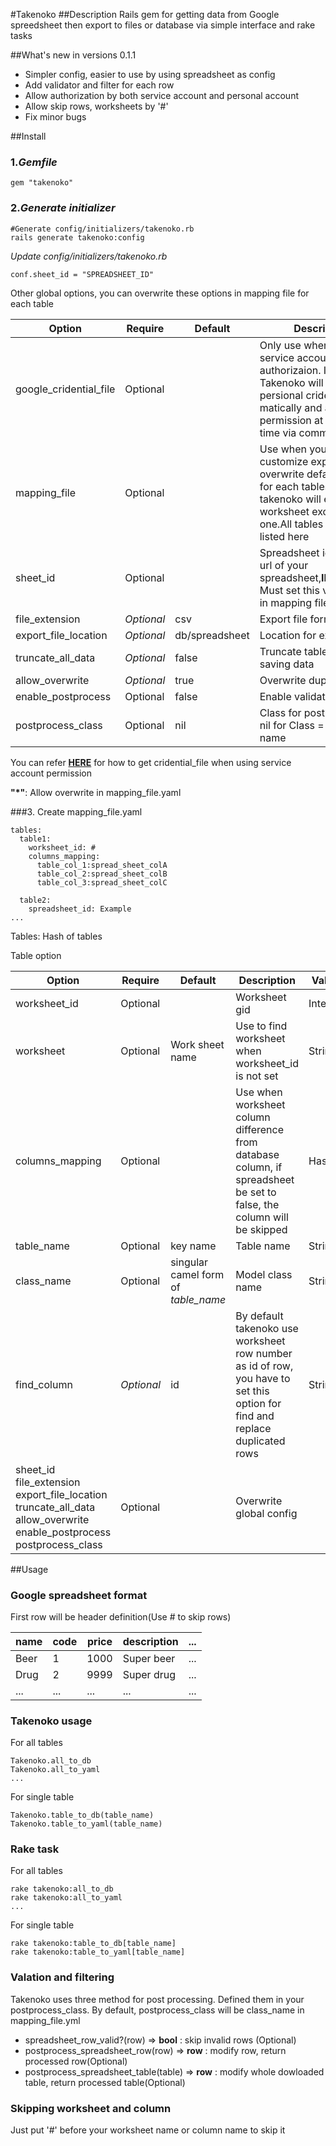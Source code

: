 #Takenoko
##Description
Rails gem for getting data from Google spreedsheet then export to files or database via simple interface and rake tasks

##What's new in versions 0.1.1
* Simpler config, easier to use by using spreadsheet as config
* Add validator and filter for each row
* Allow authorization by both service account and personal account
* Allow skip rows, worksheets by '#'
* Fix minor bugs

##Install
### 1._Gemfile_

    gem "takenoko"

### 2._Generate initializer_

    #Generate config/initializers/takenoko.rb
    rails generate takenoko:config

_Update config/initializers/takenoko.rb_

    conf.sheet_id = "SPREADSHEET_ID"    


Other global options, you can overwrite these options in mapping file for each table

|Option|Require|Default|Description|Value|Overwrite(*)|
|---|---|---|---|---|---|
|google_cridential_file|Optional||Only use when using service account authorizaion. If not set, Takenoko will use persional cridential auto matically and as you for permission at the first time via command line|String|No|
|mapping_file|Optional||Use when you want customize exporting, overwrite default setting for each tables, if not set takenoko will export all worksheet except skipped one.All tables must be listed here|String|No|
|sheet_id|Optional||Spreadsheet id, optain via url of your spreadsheet,**IMPORTANT**, Must set this value here or in mapping file|String|Yes|
|file_extension|_Optional_|csv| Export file format|csv,yaml,json|Yes|
|export_file_location|_Optional_|db/spreadsheet|Location for exported files|String|Yes|
|truncate_all_data|_Optional_|false|Truncate table before saving data|bool|Yes|
|allow_overwrite|_Optional_|true|Overwrite duplicated row|bool|Yes|
|enable_postprocess|Optional|false|Enable validator and filter|bool|Yes|
|postprocess_class|Optional|nil|Class for post processing, nil for Class = table class name|String|Yes|


You can refer **[HERE](https://github.com/gimite/google-drive-ruby/blob/master/doc/authorization.md)** for how to get cridential_file when using service account permission

**"*"**: Allow overwrite in mapping_file.yaml

###3. Create mapping_file.yaml
    
    tables:
      table1:
        worksheet_id: #
        columns_mapping:
          table_col_1:spread_sheet_colA
          table_col_2:spread_sheet_colB
          table_col_3:spread_sheet_colC

      table2:
        spreadsheet_id: Example
    ...

Tables: Hash of tables

Table option

|Option|Require|Default|Description|Value|
|---|---|---|---|---|
|worksheet_id|Optional||Worksheet gid|Integer|
|worksheet|Optional|Work sheet name|Use to find worksheet when worksheet_id is not set|String|
|columns_mapping|Optional||Use when worksheet column difference from database column, if spreadsheet be set to false, the column will be skipped |Hash|
|table_name|Optional|key name|Table name|String|
|class_name|Optional|singular camel form of _table_name_| Model class name| String|
|find_column|_Optional_|id|By default takenoko use worksheet row number as id of row, you have to set this option for find and replace duplicated rows|String|
|sheet_id<br/>file_extension<br/>export_file_location<br/>truncate_all_data<br/>allow_overwrite<br/>enable_postprocess<br/>postprocess_class|Optional||Overwrite global config||


##Usage
### Google spreadsheet format
First row will be header definition(Use # to skip rows)

|name|code|price|description|...|
|---|---|---|---|---|
|Beer|1|1000|Super beer|...|
|Drug|2|9999|Super drug|...|
|...|...|...|...|...|

### Takenoko usage
For all tables

    Takenoko.all_to_db
    Takenoko.all_to_yaml
    ...    

For single table

    Takenoko.table_to_db(table_name)
    Takenoko.table_to_yaml(table_name)


### Rake task
For all tables

    rake takenoko:all_to_db
    rake takenoko:all_to_yaml
    ...    

For single table

    rake takenoko:table_to_db[table_name]
    rake takenoko:table_to_yaml[table_name]


### Valation and filtering

Takenoko uses three method for post processing. Defined them in your postprocess_class. By default, postprocess_class will be class_name in mapping_file.yml

+ spreadsheet_row_valid?(row) => __bool__ : skip invalid rows (Optional)
+ postprocess_spreadsheet_row(row) => __row__ : modify row, return processed row(Optional)
+ postprocess_spreadsheet_table(table) => __row__ : modify whole dowloaded table, return processed table(Optional)


### Skipping worksheet and column

Just put '#' before your worksheet name or column name to skip it